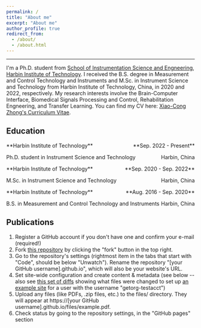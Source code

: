 ```yaml
---
permalink: /
title: "About me"
excerpt: "About me"
author_profile: true
redirect_from: 
  - /about/
  - /about.html
---
```


---
I'm a Ph.D. student from [School of Instrumentation Science and Engneering](http://ise.hit.edu.cn/), [Harbin Institute of Technology](http://www.hit.edu.cn/). I received the B.S. degree in Measurement and Control Technology and Instruments and M.Sc. in Instrument Science and Technology from Harbin Institute of Technology, China, in 2020 and 2022, respectively. My research interests involve the Brain-Computer Interface, Biomedical Signals Processing and Control, Rehabilitation Engneering, and Transfer Learning. You can find my CV here: [Xiao-Cong Zhong's Curriculum Vitae](../assets/Curriculum_Vitae.pdf).


Education
----
<p style="text-align:left;">**Harbin Institute of Technology**<span style="float:right;">**Sep. 2022 - Present**</span></p>
<p style="text-align:left;">Ph.D. student in Instrument Science and Technology<span style="float:right;">Harbin, China</span></p>
<p style="text-align:left;">**Harbin Institute of Technology**<span style="float:right;">**Sep. 2020 - Sep. 2022**</span></p>
<p style="text-align:left;">M.Sc. in Instrument Science and Technology<span style="float:right;">Harbin, China</span></p>
<p style="text-align:left;">**Harbin Institute of Technology**<span style="float:right;">**Aug. 2016 - Sep. 2020**</span></p>
<p style="text-align:left;">B.S. in Measurement and Control Technology and Instruments<span style="float:right;">Harbin, China</span></p>

Publications
----
1. Register a GitHub account if you don't have one and confirm your e-mail (required!)
1. Fork [this repository](https://github.com/academicpages/academicpages.github.io) by clicking the "fork" button in the top right. 
1. Go to the repository's settings (rightmost item in the tabs that start with "Code", should be below "Unwatch"). Rename the repository "[your GitHub username].github.io", which will also be your website's URL.
1. Set site-wide configuration and create content & metadata (see below -- also see [this set of diffs](http://archive.is/3TPas) showing what files were changed to set up [an example site](https://getorg-testacct.github.io) for a user with the username "getorg-testacct")
1. Upload any files (like PDFs, .zip files, etc.) to the files/ directory. They will appear at https://[your GitHub username].github.io/files/example.pdf.  
1. Check status by going to the repository settings, in the "GitHub pages" section

